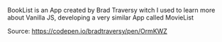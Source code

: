 BookList is an App created by Brad Traversy witch I used to learn more about Vanilla JS, developing a very similar App called MovieList

Source: https://codepen.io/bradtraversy/pen/OrmKWZ 